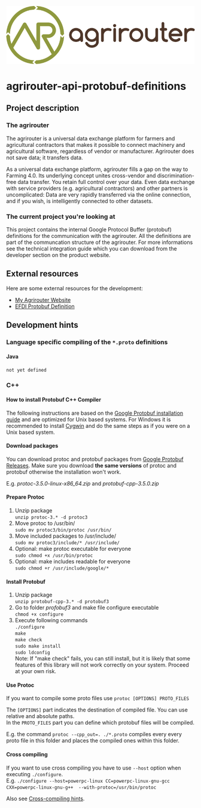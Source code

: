![GitHub Logo](res/img/logo.svg)

# agrirouter-api-protobuf-definitions

## Project description

### The agrirouter

The agrirouter is a universal data exchange platform for farmers and agricultural contractors that makes it possible to connect machinery and agricultural software, regardless of vendor or manufacturer. Agrirouter does not save data; it transfers data.

As a universal data exchange platform, agrirouter fills a gap on the way to Farming 4.0. Its underlying concept unites cross-vendor and discrimination-free data transfer. You retain full control over your data. Even data exchange with service providers (e.g. agricultural contractors) and other partners is uncomplicated: Data are very rapidly transferred via the online connection, and if you wish, is intelligently connected to other datasets.

### The current project you're looking at

This project contains the internal Google Protocol Buffer (protobuf) definitions for the communication with the agrirouter. All the definitions are part of the communcation structure of the agrirouter. For more informations see the technical integration guide which you can download from the developer section on the product website.

## External resources

Here are some external resources for the development:

* [My Agrirouter Website](https://my-agrirouter.com) 
* [EFDI Protobuf Definition](https://www.aef-online.org)

## Development hints

### Language specific compiling of the `*.proto` definitions

#### Java

`not yet defined`

### C++

#### How to install Protobuf C++ Compiler

The following instructions are based on the [Google Protobuf installation guide](https://github.com/google/protobuf/blob/master/src/README.md) and are optimized for Unix based systems. For Windows it is recommended to install [Cygwin](https://www.cygwin.com/) and do the same steps as if you were on a Unix based system.

#### Download packages

You can download protoc and protobuf packages from [Google Protobuf Releases](https://github.com/google/protobuf/releases).
Make sure you download **the same versions** of protoc and protobuf otherwise the installation won't work.

E.g. *protoc-3.5.0-linux-x86_64.zip* and *protobuf-cpp-3.5.0.zip*

#### Prepare Protoc

1. Unzip package <br>
   `unzip protoc-3.* -d protoc3`
2. Move protoc to /usr/bin/ <br>
   `sudo mv protoc3/bin/protoc /usr/bin/`
3. Move included packages to /usr/include/ <br>
   `sudo mv protoc3/include/* /usr/include/`
4. Optional: make protoc executable for everyone <br>
   `sudo chmod +x /usr/bin/protoc`
5. Optional: make includes readable for everyone <br>
   `sudo chmod +r /usr/include/google/*`

#### Install Protobuf

1. Unzip package <br>
   `unzip protobuf-cpp-3.* -d protobuf3`
2. Go to folder *profobuf3* and make file configure executable <br>
   `chmod +x configure`
3. Execute following commands <br>
   `./configure` <br>
   `make` <br>
   `make check` <br>
   `sudo make install` <br>
   `sudo ldconfig` <br>
   Note: If "make check" fails, you can still install, but it is likely that some features of this library will not work correctly on your system. Proceed at your own risk.

#### Use Protoc

If you want to compile some proto files use `protoc [OPTIONS] PROTO_FILES` <br>

The `[OPTIONS]` part indicates the destination of compiled file. You can use relative and absolute paths. <br>
In the `PROTO_FILES` part you can define which protobuf files will be compiled.

E.g. the command `protoc --cpp_out=. ./*.proto` compiles every every proto file in this folder and places the compiled ones within this folder.

#### Cross compiling

If you want to use cross compiling you have to use `--host` option when executing `./configure`. <br>
E.g. `./configure --host=powerpc-linux CC=powerpc-linux-gnu-gcc CXX=powerpc-linux-gnu-g++  --with-protoc=/usr/bin/protoc` <br>

Also see [Cross-compiling hints](https://github.com/eurotech/edc-examples/wiki/Cross-compiling-protobuf-for-ARM-architecture).




